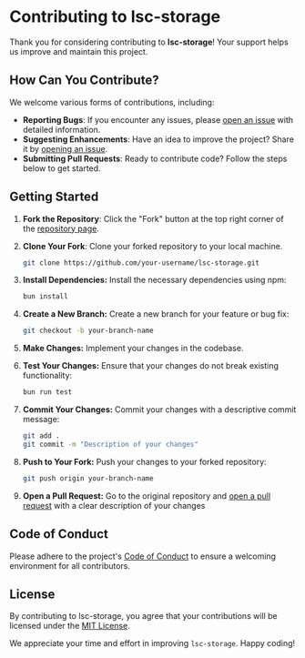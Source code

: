 # Contributing to lsc-storage

Thank you for considering contributing to **lsc-storage**! Your support helps us improve and maintain this project.

## How Can You Contribute?

We welcome various forms of contributions, including:

- **Reporting Bugs**: If you encounter any issues, please [open an issue](https://github.com/devlopersabbir/lsc-storage/issues) with detailed information.
- **Suggesting Enhancements**: Have an idea to improve the project? Share it by [opening an issue](https://github.com/devlopersabbir/lsc-storage/issues).
- **Submitting Pull Requests**: Ready to contribute code? Follow the steps below to get started.

## Getting Started

1. **Fork the Repository**: Click the "Fork" button at the top right corner of the [repository page](https://github.com/devlopersabbir/lsc-storage).

2. **Clone Your Fork**: Clone your forked repository to your local machine.

   ```bash
   git clone https://github.com/your-username/lsc-storage.git
   ```

3. **Install Dependencies:** Install the necessary dependencies using npm:
   ```bash
   bun install
   ```
4. **Create a New Branch:** Create a new branch for your feature or bug fix:

   ```bash
   git checkout -b your-branch-name
   ```

5. **Make Changes:** Implement your changes in the codebase.

6. **Test Your Changes:** Ensure that your changes do not break existing functionality:
   ```bash
   bun run test
   ```
7. **Commit Your Changes:** Commit your changes with a descriptive commit message:
   ```bash
   git add .
   git commit -m "Description of your changes"
   ```
8. **Push to Your Fork:** Push your changes to your forked repository:
   ```bash
   git push origin your-branch-name
   ```
9. **Open a Pull Request:** Go to the original repository and [open a pull request](https://github.com/devlopersabbir/lsc-storage/pulls) with a clear description of your changes

## Code of Conduct

Please adhere to the project's [Code of Conduct](./CODE_OF_CONDUCT) to ensure a welcoming environment for all contributors.

## License

By contributing to lsc-storage, you agree that your contributions will be licensed under the [MIT License](./LICENSE).

We appreciate your time and effort in improving `lsc-storage`. Happy coding!
